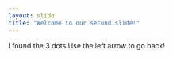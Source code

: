 ```yaml
---
layout: slide
title: "Welcome to our second slide!"
---
```

I found the 3 dots
Use the left arrow to go back!
